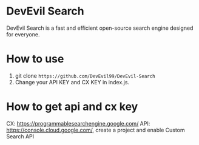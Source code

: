 # DevEvil Search
DevEvil Search is a fast and efficient open-source search engine designed for everyone.
# How to use
1. git clone ``https://github.com/DevEvil99/DevEvil-Search``
2. Change your API KEY and CX KEY in index.js.
# How to get api and cx key 
CX: https://programmablesearchengine.google.com/
API: https://console.cloud.google.com/, create a project and enable Custom Search API
